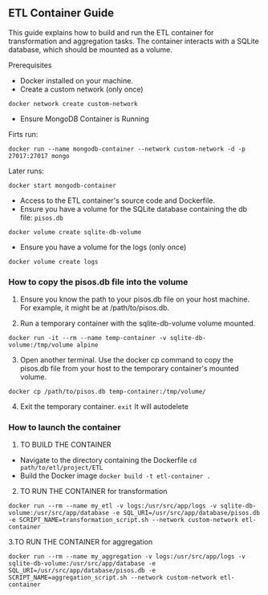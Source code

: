##  ETL Container Guide
This guide explains how to build and run the ETL container for transformation and aggregation tasks. 
The container interacts with a SQLite database, which should be mounted as a volume.


Prerequisites
- Docker installed on your machine.
- Create a custom network (only once)

`docker network create custom-network`

- Ensure MongoDB Container is Running

Firts run:

`docker run --name mongodb-container --network custom-network -d -p 27017:27017 mongo`

Later runs:

`docker start mongodb-container`

- Access to the ETL container's source code and Dockerfile.
- Ensure you have a volume for the SQLite database containing the db file: `pisos.db`

`docker volume create sqlite-db-volume`

- Ensure you have a volume for the logs  (only once)

`docker volume create logs`

### How to copy the pisos.db file into the volume

1. Ensure you know the path to your pisos.db file on your host machine. For example, it might be at /path/to/pisos.db.

2. Run a temporary container with the sqlite-db-volume volume mounted.

`docker run -it --rm --name temp-container -v sqlite-db-volume:/tmp/volume alpine`

3. Open another terminal. Use the docker cp command to copy the pisos.db file from your host to the temporary container's mounted volume.

`docker cp /path/to/pisos.db temp-container:/tmp/volume/`

4. Exit the temporary container. `exit` It will autodelete

### How to launch the container

1. TO BUILD THE CONTAINER
  - Navigate to the directory containing the Dockerfile `cd path/to/etl/project/ETL`
  - Build the Docker image `docker build -t etl-container .`
  
2. TO RUN THE CONTAINER for transformation

`docker run --rm --name my_etl -v logs:/usr/src/app/logs -v sqlite-db-volume:/usr/src/app/database -e SQL_URI=/usr/src/app/database/pisos.db -e SCRIPT_NAME=transformation_script.sh --network custom-network etl-container`

3.TO RUN THE CONTAINER for aggregation

`docker run --rm --name my_aggregation -v logs:/usr/src/app/logs -v sqlite-db-volume:/usr/src/app/database -e SQL_URI=/usr/src/app/database/pisos.db -e SCRIPT_NAME=aggregation_script.sh --network custom-network etl-container`

